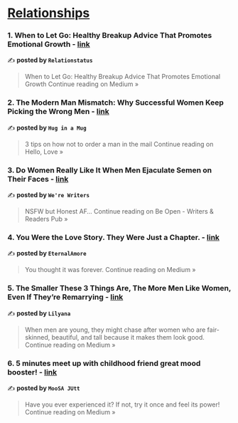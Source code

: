 
<h1><a href=https://medium.com/tag/relationships/recommended target="_blank" rel="noopener noreferrer">Relationships</a></h1>
<h3>1. When to Let Go: Healthy Breakup Advice That Promotes Emotional Growth - <a href="https://medium.com/@jessicaturner01/when-to-let-go-healthy-breakup-advice-that-promotes-emotional-growth-9b7e9887ec05?source=rss------relationships-5" target="_blank" rel="noopener noreferrer">link</a></h3>

✍️ **posted by `Relationstatus`**

<blockquote>When to Let Go: Healthy Breakup Advice That Promotes Emotional Growth
Continue reading on Medium »</blockquote>

<h3>2. The Modern Man Mismatch: Why Successful Women Keep Picking the Wrong Men - <a href="https://medium.com/hello-love/the-modern-man-mismatch-why-successful-women-keep-picking-the-wrong-men-56287f1b2f49?source=rss------relationships-5" target="_blank" rel="noopener noreferrer">link</a></h3>

✍️ **posted by `Hug in a Mug`**

<blockquote>3 tips on how not to order a man in the mail
Continue reading on Hello, Love »</blockquote>

<h3>3. Do Women Really Like It When Men Ejaculate Semen on Their Faces - <a href="https://medium.com/be-open/do-women-really-like-it-when-men-ejaculate-semen-on-their-faces-ed7ad1ac2128?source=rss------relationships-5" target="_blank" rel="noopener noreferrer">link</a></h3>

✍️ **posted by `We're Writers`**

<blockquote>NSFW but Honest AF…
Continue reading on Be Open - Writers & Readers Pub »</blockquote>

<h3>4. You Were the Love Story. They Were Just a Chapter. - <a href="https://medium.com/@eternalmore791/you-were-the-love-story-they-were-just-a-chapter-4905c1edbd58?source=rss------relationships-5" target="_blank" rel="noopener noreferrer">link</a></h3>

✍️ **posted by `EternalAmore`**

<blockquote>You thought it was forever.
Continue reading on Medium »</blockquote>

<h3>5. The Smaller These 3 Things Are, The More Men Like Women, Even If They’re Remarrying - <a href="https://medium.com/@lilyana20244/the-smaller-these-3-things-are-the-more-men-like-women-even-if-theyre-remarrying-2e980921979b?source=rss------relationships-5" target="_blank" rel="noopener noreferrer">link</a></h3>

✍️ **posted by `Lilyana`**

<blockquote>When men are young, they might chase after women who are fair-skinned, beautiful, and tall because it makes them look good.
Continue reading on Medium »</blockquote>

<h3>6. 5 minutes meet up with childhood friend great mood booster! - <a href="https://medium.com/@M.Asghar/5-minutes-meet-up-with-childhood-friend-great-mood-booster-7e6d67c5d1ce?source=rss------relationships-5" target="_blank" rel="noopener noreferrer">link</a></h3>

✍️ **posted by `MooSA JUtt`**

<blockquote>Have you ever experienced it? If not, try it once and feel its power!
Continue reading on Medium »</blockquote>

